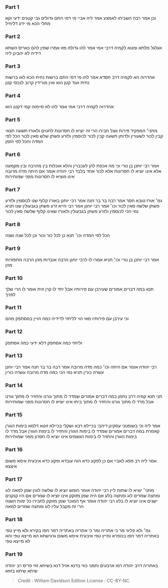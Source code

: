 
### Part 1
וכן אמר רבה השביחו לאמצע אמר ליה אביי מי דמי התם גדולים גבי קטנים ידעי וקא מחלי הכא מי ידע דליחיל

### Part 2
אגלגל מלתא ומטא לקמיה דרבי אמי אמר להו גדולה מזו אמרו שמין להם כאריס השתא דידיה לא יהבינן ליה

### Part 3
אהדרוה הא לקמיה דרב חסדא אמר להו מי דמי התם ברשות נחית הכא לאו ברשות נחית ועוד קטן הוא ואין מורידין קרוב לנכסי קטן

### Part 4
אהדרוה לקמיה דרבי אמי אמר להו לא סיימוה קמי דקטן הוא

### Part 5
מתני׳ המפקיד פירות אצל חבירו הרי זה יוציא לו חסרונות לחטים ולאורז תשעה חצאי קבין לכור לשעורין ולדוחן תשעה קבין לכור לכוסמין ולזרע פשתן שלש סאין לכור הכל לפי המדה והכל לפי הזמן

### Part 6
אמר רבי יוחנן בן נורי וכי מה אכפת להן לעכברין והלא אוכלות בין מהרבה ובין מקמעה אלא אינו יוציא לו חסרונות אלא לכור אחד בלבד רבי יהודה אומר אם היתה מדה מרובה אינו מוציא לו חסרונות מפני שמותירות

### Part 7
גמ׳ אורז טובא חסר אמר רבה בר בר חנה אמר רבי יוחנן באורז קלוף שנו לכוסמין ולזרע פשתן שלשה סאין לכור וכו׳ אמר רבי יוחנן אמר רבי חייא זרע פשתן בגבעולין שנו תניא נמי הכי לכוסמין ולזרע פשתן בגבעולין ולאורז שאינו קלוף שלשה סאין לכור

### Part 8
הכל לפי המדה וכו׳ תנא כן לכל כור וכור וכן לכל שנה ושנה

### Part 9
אמר רבי יוחנן בן נורי וכו׳ תניא אמרו לו לרבי יוחנן הרבה אובדות מהן הרבה מתפזרות מהן

### Part 10
תנא במה דברים אמורים שעירבן עם פירותיו אבל יחד לו קרן זוית אומר לו הרי שלך לפניך

### Part 11
וכי עירבן עם פירותיו מאי הוי לליחזי לדידיה כמה הויין במסתפק מהם

### Part 12
וליחזי כמה אסתפק דלא ידעי כמה אסתפק

### Part 13
רבי יהודה אומר אם היתה וכו׳ כמה מדה מרובה אמר רבה בר בר חנה אמר רבי יוחנן עשרה כורין תניא נמי הכי כמה מדה מרובה עשרה כורין

### Part 14
תני תנא קמיה דרב נחמן במה דברים אמורים שמדד לו מתוך גורנו והחזיר לו מתוך גורנו אבל מדד לו מתוך גורנו והחזיר לו מתוך ביתו אינו יוציא לו חסרונות מפני שמותירות

### Part 15
אמר ליה וכי בשופטני עסקינן דיהבי בכיילא רבא ושקלי בכיילא זוטא דלמא בימות הגורן קאמרת במה דברים אמורים שמדד לו בימות הגורן והחזיר לו בימות הגורן אבל מדד לו בימות הגורן והחזיר לו בימות הגשמים אינו יוציא לו חסרון מפני שמותירות

### Part 16
אמר ליה רב פפא לאביי אם כן לפקע כדא הוה עובדא ופקע כדא איבעית אימא משום איצצא

### Part 17
מתני׳ יוציא לו שתות ליין רבי יהודה אומר חומש יוציא לו שלשה לוגין שמן למאה לוג ומחצה שמרים לוג ומחצה בלע אם היה שמן מזוקק אינו יוציא לו שמרים אם היו קנקנים ישנים אינו יוציא לו בלע רבי יהודה אומר אף המוכר שמן מזוקק לחבירו כל ימות השנה הרי זה מקבל עליו לוג ומחצה שמרים למאה

### Part 18
גמ׳ ולא פליגי מר כי אתריה ומר כי אתריה באתריה דמר חפו בקירא ולא מייץ טפי באתריה דמר חפו בכופרא ומייץ טפי איבעית אימא משום גרגישתא הא מייצא טפי והא לא מייצא טפי

### Part 19
באתריה דרב יהודה רמו ארבעים ותמני כוזי בדנא אזיל דנא בשיתא זוזי פריס רב יהודה שיתא שיתא בזוזא

>Credit : William Davidson Edition
>License : CC-BY-NC